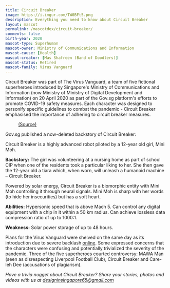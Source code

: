 ```yaml
---
title: Circuit Breaker
image: https://i.imgur.com/TW0BFt5.png
description: Everything you need to know about Circuit Breaker
layout: mascot
permalink: /mascotdex/circuit-breaker/
comments: false
birth-year: 2020
mascot-type: Superhuman
mascot-owner: Ministry of Communications and Information
mascot-cause: [Health]
mascot-creator: [Mas Shafreen (Band of Doodlers)]
mascot-status: Retired
mascot-family: Virus Vanguard
---
```


Circuit Breaker was part of The Virus Vanguard, a team of five fictional superheroes introduced by Singapore's Ministry of Communications and Information (now Ministry of Ministry of Digital Development and Information) on 20 April 2020 as part of the Gov.sg platform's efforts to promote COVID-19 safety measures. Each character was designed to personify specific guidelines to combat the pandemic - Circuit Breaker emphasised the importance of adhering to circuit breaker measures.

<figure>
  <img src="https://i.imgur.com/Q1tbQDr.jpg" alt="">
  <figcaption><a href="https://archive.ph/h1bIE">(Source)</a></figcaption>
</figure>

Gov.sg published a now-deleted backstory of Circuit Breaker:

Circuit Breaker is a highly advanced robot piloted by a 12-year old girl, Mini Moh.
 
<strong>Backstory:</strong>
The girl was volunteering at a nursing home as part of school CIP when one of the residents took a particular liking to her. She then gave the 12-year old a tiara which, when worn, will unleash a humanoid machine – Circuit Breaker.

Powered by solar energy, Circuit Breaker is a biomorphic entity with Mini Moh controlling it through neural signals. Mini Moh is sharp with her words (to hide her insecurities) but has a soft heart.

<strong>Abilities:</strong>
Hypersonic speed that is above Mach 5.
Can control any digital equipment with a chip in it within a 50 km radius.
Can achieve lossless data compression ratio of up to 1000:1.

<strong>Weakness:</strong>
Solar power storage of up to 48 hours.

Plans for the Virus Vanguard were shelved on the same day as its introduction due to severe backlash <a href="https://www.channelnewsasia.com/singapore/covid-19-superhero-virus-vanguard-exit-a-day-after-introduced-765956">online</a>. Some expressed concerns that the characters were confusing and potentially trivialized the severity of the pandemic. Three of the five superheroes courted controversy: MAWA Man (seen as disrespecting Liverpool Football Club), Circuit Breaker and Care-leh Dee (accusations of plagiarism). 

<i>Have a trivia nugget about Circuit Breaker? Share your stories, photos and videos with us at designinsingapore65@gmail.com</i>

